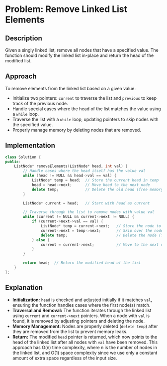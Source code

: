 # Problem: Remove Linked List Elements

## Description

Given a singly linked list, remove all nodes that have a specified value. The function should modify the linked list in-place and return the head of the modified list.

## Approach

To remove elements from the linked list based on a given value:

- Initialize two pointers: `current` to traverse the list and `previous` to keep track of the previous node.
- Handle special cases where the head of the list matches the value using a `while` loop.
- Traverse the list with a `while` loop, updating pointers to skip nodes with the specified value.
- Properly manage memory by deleting nodes that are removed.

## Implementation

```cpp
class Solution {
public:
    ListNode* removeElements(ListNode* head, int val) {
        // Handle cases where the head itself has the value val
        while (head != NULL && head->val == val) {
            ListNode* temp = head;  // Store the current head in temp
            head = head->next;      // Move head to the next node
            delete temp;            // Delete the old head (free memory)
        }

        ListNode* current = head;   // Start with head as current

        // Traverse through the list to remove nodes with value val
        while (current != NULL && current->next != NULL) {
            if (current->next->val == val) {
                ListNode* temp = current->next;   // Store the node to be deleted in temp
                current->next = temp->next;       // Skip over the node to be deleted
                delete temp;                      // Delete the node (free memory)
            } else {
                current = current->next;          // Move to the next node
            }
        }

        return head;  // Return the modified head of the list
    }
};
```

## Explanation
- **Initialization:** `head` is checked and adjusted initially if it matches `val`, ensuring the function handles cases where the first node(s) match.
- **Traversal and Removal:** The function iterates through the linked list using `current` and `current->next` pointers. When a node with `val` is found, it is removed by adjusting pointers and deleting the node.
- **Memory Management:** Nodes are properly deleted (`delete temp`) after they are removed from the list to prevent memory leaks.
- **Return:** The modified `head` pointer is returned, which now points to the head of the linked list after all nodes with `val` have been removed.
This approach has O(n) time complexity, where n is the number of nodes in the linked list, and O(1) space complexity since we use only a constant amount of extra space regardless of the input size.
